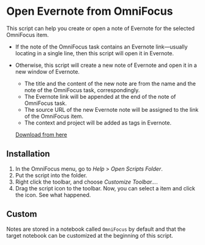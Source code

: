 # Open Evernote from OmniFocus
This script can help you create or open a note of Evernote for the selected OmniFocus item.

- If the note of the OmniFocus task contains an Evernote link—usually locating in a single line, then this script will open it in Evernote.
- Otherwise, this script will create a new note of Evernote and open it in a new window of Evernote.
  - The title and the content of the new note are from the name and the note of the OmniFocus task, correspondingly.
  - The Evernote link will be appended at the end of the note of OmniFocus task.
  - The source URL of the new Evernote note will be assigned to the link of the OmniFocus item.
  - The context and project will be added as tags in Evernote.

  [Download from here](https://github.com/zh0ng/omnifocus_open_evernote_applescript/raw/master/Evernote%20Notes.scpt)

## Installation
1. In the OmniFocus menu, go to *Help* > *Open Scripts Folder*.
2. Put the script into the folder.
3. Right click the toolbar, and choose *Customize Toolbar…*.
4. Drag the script icon to the toolbar.
  Now, you can select a item and click the icon. See what happened.
  
## Custom
Notes are stored in a notebook called `OmniFocus` by default and that the target notebook can be customized at the beginning of this script.
